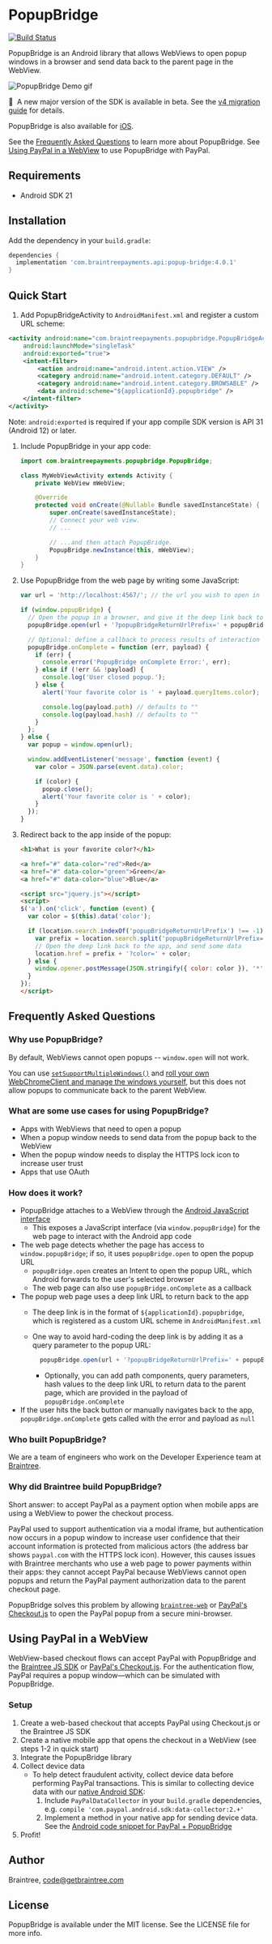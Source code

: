 PopupBridge
============

[![Build Status](https://travis-ci.org/braintree/popup-bridge-android.svg?branch=master)](https://travis-ci.org/braintree/popup-bridge-android)

PopupBridge is an Android library that allows WebViews to open popup windows in a browser and send data back to the parent page in the WebView.

![PopupBridge Demo gif](popup-bridge-android.gif)

:mega:&nbsp;&nbsp;A new major version of the SDK is available in beta. See the [v4 migration guide](v4_MIGRATION.md) for details.

PopupBridge is also available for [iOS](https://github.com/braintree/popup-bridge-ios).

See the [Frequently Asked Questions](#frequently-asked-questions) to learn more about PopupBridge. See [Using PayPal in a WebView](#using-paypal-in-a-webview) to use PopupBridge with PayPal.

Requirements
------------

- Android SDK 21

Installation
------------

Add the dependency in your `build.gradle`:

```groovy
dependencies {
  implementation 'com.braintreepayments.api:popup-bridge:4.0.1'
}
```

Quick Start
-----------

1. Add PopupBridgeActivity to `AndroidManifest.xml` and register a custom URL scheme:

  ```xml
  <activity android:name="com.braintreepayments.popupbridge.PopupBridgeActivity"
      android:launchMode="singleTask"
      android:exported="true">
      <intent-filter>
          <action android:name="android.intent.action.VIEW" />
          <category android:name="android.intent.category.DEFAULT" />
          <category android:name="android.intent.category.BROWSABLE" />
          <data android:scheme="${applicationId}.popupbridge" />
      </intent-filter>
  </activity>
  ```
Note: `android:exported` is required if your app compile SDK version is API 31 (Android 12) or later.

1. Include PopupBridge in your app code:

   ```java
   import com.braintreepayments.popupbridge.PopupBridge;

   class MyWebViewActivity extends Activity {
       private WebView mWebView;

       @Override
       protected void onCreate(@Nullable Bundle savedInstanceState) {
           super.onCreate(savedInstanceState);
           // Connect your web view.
           // ...

           // ...and then attach PopupBridge.
           PopupBridge.newInstance(this, mWebView);
       }
   }
   ```

1. Use PopupBridge from the web page by writing some JavaScript:

   ```javascript
   var url = 'http://localhost:4567/'; // the url you wish to open in a popup

   if (window.popupBridge) {
     // Open the popup in a browser, and give it the deep link back to the app
     popupBridge.open(url + '?popupBridgeReturnUrlPrefix=' + popupBridge.getReturnUrlPrefix());

     // Optional: define a callback to process results of interaction with the popup
     popupBridge.onComplete = function (err, payload) {
       if (err) {
         console.error('PopupBridge onComplete Error:', err);
       } else if (!err && !payload) {
         console.log('User closed popup.');
       } else {
         alert('Your favorite color is ' + payload.queryItems.color);

         console.log(payload.path) // defaults to ""
         console.log(payload.hash) // defaults to ""
       }
     };
   } else {
     var popup = window.open(url);

     window.addEventListener('message', function (event) {
       var color = JSON.parse(event.data).color;

       if (color) {
         popup.close();
         alert('Your favorite color is ' + color);
       }
     });
   }
   ```

1. Redirect back to the app inside of the popup:

   ```html
   <h1>What is your favorite color?</h1>

   <a href="#" data-color="red">Red</a>
   <a href="#" data-color="green">Green</a>
   <a href="#" data-color="blue">Blue</a>

   <script src="jquery.js"></script>
   <script>
   $('a').on('click', function (event) {
     var color = $(this).data('color');

     if (location.search.indexOf('popupBridgeReturnUrlPrefix') !== -1) {
       var prefix = location.search.split('popupBridgeReturnUrlPrefix=')[1];
       // Open the deep link back to the app, and send some data
       location.href = prefix + '?color=' + color;
     } else {
       window.opener.postMessage(JSON.stringify({ color: color }), '*');
     }
   });
   </script>
   ```

Frequently Asked Questions
--------------------------

### Why use PopupBridge?

By default, WebViews cannot open popups -- `window.open` will not work.

You can use [`setSupportMultipleWindows()`](https://developer.android.com/reference/android/webkit/WebSettings.html#setSupportMultipleWindows(boolean)) and [roll your own WebChromeClient and manage the windows yourself](http://maurizionapoleoni.com/blog/opening-a-window-open-in-android-without-killing-the-content-of-the-main-webview/), but this does not allow popups to communicate back to the parent WebView.

### What are some use cases for using PopupBridge?

- Apps with WebViews that need to open a popup
- When a popup window needs to send data from the popup back to the WebView
- When the popup window needs to display the HTTPS lock icon to increase user trust
- Apps that use OAuth

### How does it work?

- PopupBridge attaches to a WebView through the [Android JavaScript interface](https://developer.android.com/reference/android/webkit/WebView.html#addJavascriptInterface(java.lang.Object%2C%20java.lang.String))
  - This exposes a JavaScript interface (via `window.popupBridge`) for the web page to interact with the Android app code
- The web page detects whether the page has access to `window.popupBridge`; if so, it uses `popupBridge.open` to open the popup URL
  - `popupBridge.open` creates an Intent to open the popup URL, which Android forwards to the user's selected browser
  - The web page can also use `popupBridge.onComplete` as a callback
- The popup web page uses a deep link URL to return back to the app
  - The deep link is in the format of `${applicationId}.popupbridge`, which is registered as a custom URL scheme in `AndroidManifest.xml`
  - One way to avoid hard-coding the deep link is by adding it as a query parameter to the popup URL:

    ```javascript
      popupBridge.open(url + '?popupBridgeReturnUrlPrefix=' + popupBridge.getReturnUrlPrefix());
    ```

    - Optionally, you can add path components, query parameters, hash values to the deep link URL to return data to the parent page, which are provided in the payload of `popupBridge.onComplete`
- If the user hits the back button or manually navigates back to the app, `popupBridge.onComplete` gets called with the error and payload as `null`

### Who built PopupBridge?

We are a team of engineers who work on the Developer Experience team at [Braintree](https://www.braintreepayments.com).

### Why did Braintree build PopupBridge?

Short answer: to accept PayPal as a payment option when mobile apps are using a WebView to power the checkout process.

PayPal used to support authentication via a modal iframe, but authentication now occurs in a popup window to increase user confidence that their account information is protected from malicious actors (the address bar shows `paypal.com` with the HTTPS lock icon). However, this causes issues with Braintree merchants who use a web page to power payments within their apps: they cannot accept PayPal because WebViews cannot open popups and return the PayPal payment authorization data to the parent checkout page.

PopupBridge solves this problem by allowing [`braintree-web`](https://github.com/braintree/braintree-web) or [PayPal's Checkout.js](https://github.com/paypal/paypal-checkout) to open the PayPal popup from a secure mini-browser.

Using PayPal in a WebView
-------------------------

WebView-based checkout flows can accept PayPal with PopupBridge and the [Braintree JS SDK](https://github.com/braintree/braintree-web) or [PayPal's Checkout.js](https://github.com/paypal/paypal-checkout). For the authentication flow, PayPal requires a popup window—which can be simulated with PopupBridge.

### Setup
1. Create a web-based checkout that accepts PayPal using Checkout.js or the Braintree JS SDK
1. Create a native mobile app that opens the checkout in a WebView (see steps 1-2 in quick start)
1. Integrate the PopupBridge library
1. Collect device data
    - To help detect fraudulent activity, collect device data before performing PayPal transactions. This is similar to collecting device data with our [native Android SDK](https://developers.braintreepayments.com/guides/paypal/vault/android/v2#collecting-device-data):
      1. Include `PayPalDataCollector` in your `build.gradle` dependencies, e.g. `compile 'com.paypal.android.sdk:data-collector:2.+'`
      1. Implement a method in your native app for sending device data. See the [Android code snippet for PayPal + PopupBridge](popupbridge-paypaldatacollector-android.md)
1. Profit!

## Author

Braintree, code@getbraintree.com

## License

PopupBridge is available under the MIT license. See the LICENSE file for more info.
